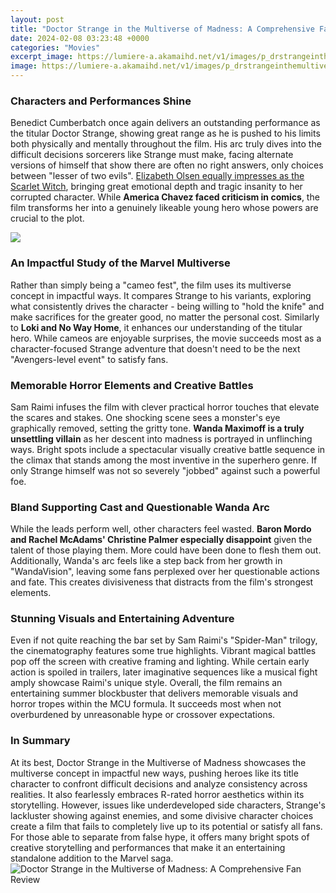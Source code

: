```yaml
---
layout: post
title: "Doctor Strange in the Multiverse of Madness: A Comprehensive Fan Review"
date: 2024-02-08 03:23:48 +0000
categories: "Movies"
excerpt_image: https://lumiere-a.akamaihd.net/v1/images/p_drstrangeinthemultiverseofmadness_245_476cabb1.jpeg
image: https://lumiere-a.akamaihd.net/v1/images/p_drstrangeinthemultiverseofmadness_245_476cabb1.jpeg
---
```


### Characters and Performances Shine 
Benedict Cumberbatch once again delivers an outstanding performance as the titular Doctor Strange, showing great range as he is pushed to his limits both physically and mentally throughout the film. His arc truly dives into the difficult decisions sorcerers like Strange must make, facing alternate versions of himself that show there are often no right answers, only choices between "lesser of two evils". [Elizabeth Olsen equally impresses as the Scarlet Witch](https://store.fi.io.vn/collection/algarin), bringing great emotional depth and tragic insanity to her corrupted character. While **America Chavez faced criticism in comics**, the film transforms her into a genuinely likeable young hero whose powers are crucial to the plot. 

![](https://img.gurugamer.com/resize/740x-/2020/04/10/doctor-strange-in-the-multiverse-of-madness-poster-0882.png)
### An Impactful Study of the Marvel Multiverse
Rather than simply being a "cameo fest", the film uses its multiverse concept in impactful ways. It compares Strange to his variants, exploring what consistently drives the character - being willing to "hold the knife" and make sacrifices for the greater good, no matter the personal cost. Similarly to **Loki and No Way Home**, it enhances our understanding of the titular hero. While cameos are enjoyable surprises, the movie succeeds most as a character-focused Strange adventure that doesn't need to be the next "Avengers-level event" to satisfy fans.
### Memorable Horror Elements and Creative Battles
Sam Raimi infuses the film with clever practical horror touches that elevate the scares and stakes. One shocking scene sees a monster's eye graphically removed, setting the gritty tone. **Wanda Maximoff is a truly unsettling villain** as her descent into madness is portrayed in unflinching ways. Bright spots include a spectacular visually creative battle sequence in the climax that stands among the most inventive in the superhero genre. If only Strange himself was not so severely "jobbed" against such a powerful foe. 
### Bland Supporting Cast and Questionable Wanda Arc
While the leads perform well, other characters feel wasted. **Baron Mordo and Rachel McAdams' Christine Palmer especially disappoint** given the talent of those playing them. More could have been done to flesh them out. Additionally, Wanda's arc feels like a step back from her growth in "WandaVision", leaving some fans perplexed over her questionable actions and fate. This creates divisiveness that distracts from the film's strongest elements.
### Stunning Visuals and Entertaining Adventure
Even if not quite reaching the bar set by Sam Raimi's "Spider-Man" trilogy, the cinematography features some true highlights. Vibrant magical battles pop off the screen with creative framing and lighting. While certain early action is spoiled in trailers, later imaginative sequences like a musical fight amply showcase Raimi's unique style. Overall, the film remains an entertaining summer blockbuster that delivers memorable visuals and horror tropes within the MCU formula. It succeeds most when not overburdened by unreasonable hype or crossover expectations.
### In Summary 
At its best, Doctor Strange in the Multiverse of Madness showcases the multiverse concept in impactful new ways, pushing heroes like its title character to confront difficult decisions and analyze consistency across realities. It also fearlessly embraces R-rated horror aesthetics within its storytelling. However, issues like underdeveloped side characters, Strange's lackluster showing against enemies, and some divisive character choices create a film that fails to completely live up to its potential or satisfy all fans. For those able to separate from false hype, it offers many bright spots of creative storytelling and performances that make it an entertaining standalone addition to the Marvel saga.
![Doctor Strange in the Multiverse of Madness: A Comprehensive Fan Review](https://lumiere-a.akamaihd.net/v1/images/p_drstrangeinthemultiverseofmadness_245_476cabb1.jpeg)
